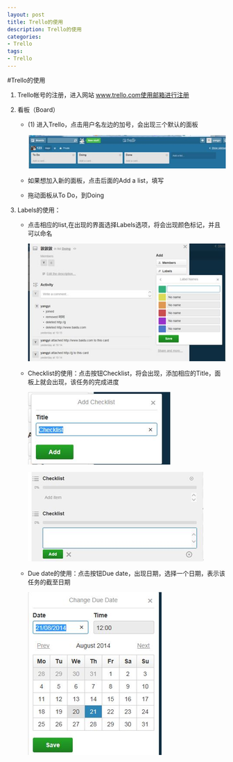 ```yaml
---
layout: post
title: Trello的使用
description: Trello的使用
categories:
- Trello
tags:
- Trello
---
```




#Trello的使用

1. Trello帐号的注册，进入网站 www.trello.com使用邮箱进行注册
2. 看板（Board）
     + (1)	进入Trello，点击用户名左边的加号，会出现三个默认的面板
        
        ![2.1](/image/20140820/2.1.jpg)
        
     + 如果想加入新的面板，点击后面的Add a list，填写
     + 拖动面板从To Do，到Doing

3. Labels的使用：
     + 点击相应的list,在出现的界面选择Labels选项，将会出现颜色标记，并且可以命名
     
        ![2.2](/image/20140820/2.2.jpg)
        
     + Checklist的使用：点击按钮Checklist，将会出现，添加相应的Title，面板上就会出现，该任务的完成进度
    
        ![2.3](/image/20140820/2.3.jpg)
        
        ![2.4](/image/20140820/2.4.jpg)
        
     + Due date的使用：点击按钮Due date，出现日期，选择一个日期，表示该任务的截至日期
   
        ![2.5](/image/20140820/2.5.jpg)